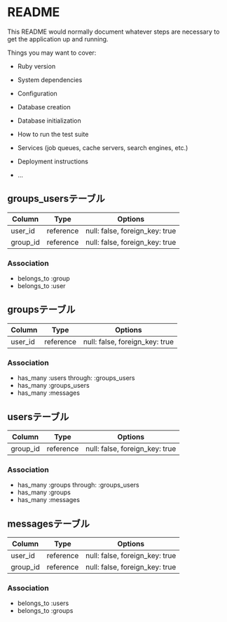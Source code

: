 # README

This README would normally document whatever steps are necessary to get the
application up and running.

Things you may want to cover:

* Ruby version

* System dependencies

* Configuration

* Database creation

* Database initialization

* How to run the test suite

* Services (job queues, cache servers, search engines, etc.)

* Deployment instructions

* ...

## groups_usersテーブル

|Column|Type|Options|
|------|----|-------|
|user_id|reference|null: false, foreign_key: true|
|group_id|reference|null: false, foreign_key: true|

### Association
- belongs_to :group
- belongs_to :user


## groupsテーブル

|Column|Type|Options|
|------|----|-------|
|user_id|reference|null: false, foreign_key: true|


### Association
- has_many :users through: :groups_users
- has_many :groups_users
- has_many :messages


## usersテーブル

|Column|Type|Options|
|------|----|-------|
|group_id|reference|null: false, foreign_key: true|

### Association
- has_many :groups through: :groups_users
- has_many :groups
- has_many :messages


## messagesテーブル

|Column|Type|Options|
|------|----|-------|
|user_id|reference|null: false, foreign_key: true|
|group_id|reference|null: false, foreign_key: true|

### Association
- belongs_to :users
- belongs_to :groups
